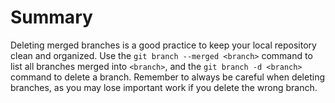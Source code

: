 # Summary

Deleting merged branches is a good practice to keep your local repository clean and organized. Use the `git branch --merged <branch>` command to list all branches merged into `<branch>`, and the `git branch -d <branch>` command to delete a branch. Remember to always be careful when deleting branches, as you may lose important work if you delete the wrong branch.
